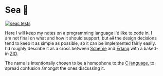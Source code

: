 # Sea 🌊

[![seac tests](https://github.com/amuradyan/sea/actions/workflows/main.yml/badge.svg)](https://github.com/amuradyan/sea/actions/workflows/main.yml)

Here I will keep my notes on a programming language I'd like to code in. I am not final on what and how it should support, but ~~all~~ the design decisions tend to keep it as simple as possible, so it can be implemented fairly easily. I'd roughly describe it as a cross between [Scheme](https://www.scheme.org/) and [Erlang](https://www.erlang.org/) with a baked-in [ZIO](https://github.com/zio/zio).

The name is intentionally chosen to be a homophone to the [C language](https://en.wikipedia.org/wiki/C_(programming_language)), to spread confusion amongst the ones discussing it.

